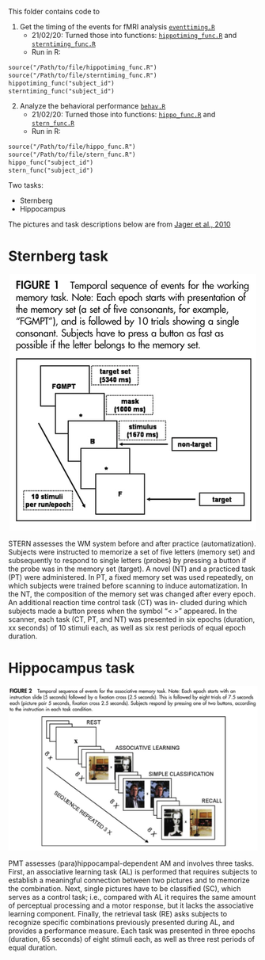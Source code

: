 This folder contains code to

1. Get the timing of the events for fMRI analysis [`eventtiming.R`](https://github.com/tientong98/BlockAnesthesia/blob/master/Behavioral%20Data/eventtiming.R)
    * 21/02/20: Turned those into functions: [`hippotiming_func.R`](https://github.com/tientong98/BlockAnesthesia/blob/master/Behavioral%20Data/hippotiming_func.R) and [`sterntiming_func.R`](https://github.com/tientong98/BlockAnesthesia/blob/master/Behavioral%20Data/sterntiming_func.R)
    * Run in R:
  
  ```
  source("/Path/to/file/hippotiming_func.R")
  source("/Path/to/file/sterntiming_func.R")
  hippotiming_func("subject_id")
  sterntiming_func("subject_id")
  ```
2. Analyze the behavioral performance [`behav.R`](https://github.com/tientong98/BlockAnesthesia/blob/master/Behavioral%20Data/behav.R)
    * 21/02/20: Turned those into functions: [`hippo_func.R`](https://github.com/tientong98/BlockAnesthesia/blob/master/Behavioral%20Data/hippo_func.R) and [`stern_func.R`](https://github.com/tientong98/BlockAnesthesia/blob/master/Behavioral%20Data/stern_func.R)
    * Run in R:
  
  ```
  source("/Path/to/file/hippo_func.R")
  source("/Path/to/file/stern_func.R")
  hippo_func("subject_id")
  stern_func("subject_id") 
  ```

Two tasks:

* Sternberg
* Hippocampus

The pictures and task descriptions below are from [Jager et al., 2010](https://www.ncbi.nlm.nih.gov/pmc/articles/PMC2918244/)

# Sternberg task

<p align="center">
  <img src="https://github.com/tientong98/BlockAnesthesia/blob/master/Behavioral%20Data/sternberg.png">
</p>


STERN assesses the WM system before and after practice (automatization). Subjects were instructed to memorize a set of five letters (memory set) and subsequently to respond to single letters (probes) by pressing a button if the probe was in the memory set (target). A novel (NT) and a practiced task (PT) were administered. In PT, a fixed memory set was used repeatedly, on which subjects were trained before scanning to induce automatization. In the NT, the composition of the memory set was changed after every epoch. An additional reaction time control task (CT) was in- cluded during which subjects made a button press when the symbol “< >” appeared. In the scanner, each task (CT, PT, and NT) was presented in six epochs (duration, xx seconds) of 10 stimuli each, as well as six rest periods of equal epoch duration.

# Hippocampus task

<p align="center">
  <img src="https://github.com/tientong98/BlockAnesthesia/blob/master/Behavioral%20Data/hippo.png">
</p>

PMT assesses (para)hippocampal-dependent AM and involves three tasks. First, an associative learning task (AL) is performed that requires subjects to establish a meaningful connection between two pictures and to memorize the combination. Next, single pictures have to be classified (SC), which serves as a control task; i.e., compared with AL it requires the same amount of perceptual processing and a motor response, but it lacks the associative learning component. Finally, the retrieval task (RE) asks subjects to recognize specific combinations previously presented during AL, and provides a performance measure. Each task was presented in three epochs (duration, 65 seconds) of eight stimuli each, as well as three rest periods of equal duration.
